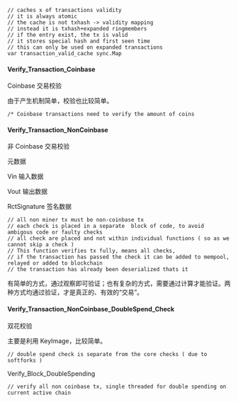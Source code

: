 ```
// caches x of transactions validity
// it is always atomic
// the cache is not txhash -> validity mapping
// instead it is txhash+expanded ringmembers
// if the entry exist, the tx is valid
// it stores special hash and first seen time
// this can only be used on expanded transactions
var transaction_valid_cache sync.Map
```

#### Verify\_Transaction\_Coinbase

Coinbase 交易校验

由于产生机制简单，校验也比较简单。

```
/* Coinbase transactions need to verify the amount of coins
```

#### Verify\_Transaction\_NonCoinbase

非 Coinbase 交易校验

元数据

Vin 输入数据

Vout 输出数据

RctSignature 签名数据

```
// all non miner tx must be non-coinbase tx
// each check is placed in a separate  block of code, to avoid ambigous code or faulty checks
// all check are placed and not within individual functions ( so as we cannot skip a check )
// This function verifies tx fully, means all checks,
// if the transaction has passed the check it can be added to mempool, relayed or added to blockchain
// the transaction has already been deserialized thats it
```

有简单的方式，通过观察即可验证；也有复杂的方式，需要通过计算才能验证。两种方式均通过验证，才是真正的、有效的“交易”。

#### Verify\_Transaction\_NonCoinbase\_DoubleSpend\_Check

双花校验

主要是利用 KeyImage，比较简单。

```
// double spend check is separate from the core checks ( due to softforks )
```

Verify\_Block\_DoubleSpending

```
// verify all non coinbase tx, single threaded for double spending on current active chain
```



